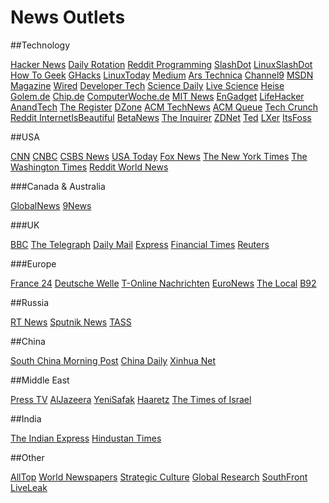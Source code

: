 # News Outlets

<div id='toc'></div>

##Technology

[Hacker News](https://news.ycombinator.com/)
[Daily Rotation](http://www.dailyrotation.com/)
[Reddit Programming](https://www.reddit.com/r/programming/)
[SlashDot](https://slashdot.org/)
[LinuxSlashDot](https://linux.slashdot.org/)
[How To Geek](http://www.howtogeek.com/)
[GHacks](http://www.ghacks.net/)
[LinuxToday](http://www.linuxtoday.com/)
[Medium](https://medium.com/)
[Ars Technica](https://arstechnica.com/)
[Channel9](https://channel9.msdn.com/)
[MSDN Magazine](https://msdn.microsoft.com/en-us/magazine/default.aspx)
[Wired](https://www.wired.com/tag/programming/)
[Developer Tech](https://www.developer-tech.com/)
[Science Daily](https://www.sciencedaily.com)
[Live Science](https://www.livescience.com/news)
[Heise](https://www.heise.de/newsticker/)
[Golem.de](https://www.golem.de/)
[Chip.de](https://www.chip.de/nachrichten)
[ComputerWoche.de](https://www.computerwoche.de/)
[MIT News](http://news.mit.edu/)
[EnGadget](https://www.engadget.com/)
[LifeHacker](https://lifehacker.com/)
[AnandTech](https://www.anandtech.com/)
[The Register](https://www.theregister.co.uk/)
[DZone](https://dzone.com/)
[ACM TechNews](https://technews.acm.org/)
[ACM Queue](https://queue.acm.org/)
[Tech Crunch](https://techcrunch.com/)
[Reddit InternetIsBeautiful](https://www.reddit.com/r/internetisbeautiful)
[BetaNews](https://betanews.com/)
[The Inquirer](https://www.theinquirer.net/type/news)
[ZDNet](https://www.zdnet.com/)
[Ted](https://www.ted.com/)
[LXer](http://lxer.com/)
[ItsFoss](https://itsfoss.com/)

##USA

[CNN](https://edition.cnn.com/world)
[CNBC](https://www.cnbc.com/world-news/)
[CSBS News](https://www.cbsnews.com/world/)
[USA Today](https://usatoday.com/)
[Fox News](https://www.foxnews.com/world)
[The New York Times](https://www.nytimes.com/section/world)
[The Washington Times](https://www.washingtontimes.com/news/world/)
[Reddit World News](https://www.reddit.com/r/worldnews/)

###Canada & Australia

[GlobalNews](https://globalnews.ca/world/)
[9News](https://www.9news.com.au/world)

###UK

[BBC](http://www.bbc.co.uk/news/world/) 
[The Telegraph](https://www.telegraph.co.uk/news/world/)
[Daily Mail](https://www.dailymail.co.uk/news/worldnews/index.html)
[Express](https://www.express.co.uk/news/world)
[Financial Times](https://www.ft.com/world)
[Reuters](https://www.reuters.com/)

###Europe

[France 24](https://www.france24.com/en/)
[Deutsche Welle](https://www.dw.com/en/top-stories/world/s-1429)
[T-Online Nachrichten](https://www.t-online.de/nachrichten/)
[EuroNews](https://www.euronews.com/news/international)
[The Local](https://www.thelocal.de/)
[B92](https://www.b92.net/eng/news/world.php)

##Russia

[RT News](http://rt.com/news/)
[Sputnik News](https://sputniknews.com/)
[TASS](http://tass.com/world)

##China

[South China Morning Post](http://www.scmp.com/news/world)
[China Daily](http://www.chinadaily.com.cn/world)
[Xinhua Net](http://www.xinhuanet.com/english/world/index.htm)

##Middle East

[Press TV](https://www.presstv.com/)
[AlJazeera](https://www.aljazeera.com/news/)
[YeniSafak](https://www.yenisafak.com/en/world)
[Haaretz](https://www.haaretz.com/world-news)
[The Times of Israel](https://www.timesofisrael.com/)

##India

[The Indian Express](https://indianexpress.com/section/world/)
[Hindustan Times](https://www.hindustantimes.com/world-news/)

##Other

[AllTop](https://alltop.com/)
[World Newspapers](http://www.world-newspapers.com)
[Strategic Culture](https://www.strategic-culture.org)
[Global Research](https://www.globalresearch.ca/)
[SouthFront](https://southfront.org/)
[LiveLeak](https://www.liveleak.com/c/news)
